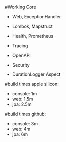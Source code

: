 #Working
Core
- Web, ExceptionHandler
- Lombok, Mapstruct

- Health, Prometheus
- Tracing
- OpenAPI

- Security

- DurationLogger Aspect

#build times apple silicon:
- console: 1m
- web: 1.5m
- jpa: 2.5m

#build times github:
- console: 3m
- web: 4m
- jpa: 6m

